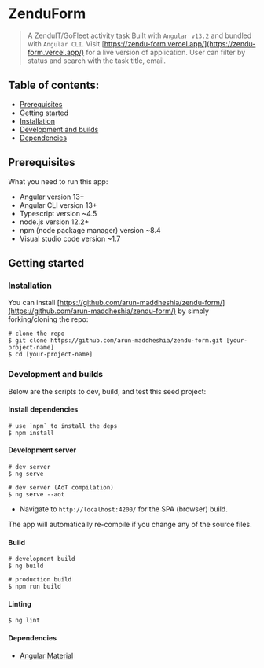 
# ZenduForm

> A ZenduIT/GoFleet activity task Built with `Angular v13.2` and bundled with `Angular CLI`. Visit [https://zendu-form.vercel.app/](https://zendu-form.vercel.app/) for a live version of application. User can filter by status and search with the task title, email.

## Table of contents:

- [Prerequisites](#prerequisites)
- [Getting started](#getting-started)
- [Installation](#installation)
- [Development and builds](#development-builds)
- [Dependencies](#dependencies)


## <a name="prerequisites"></a> Prerequisites
What you need to run this app:

- Angular version 13+
- Angular CLI version 13+
- Typescript version ~4.5
- node.js version 12.2+
- npm (node package manager) version ~8.4
- Visual studio code version ~1.7

## <a name="getting-started"> Getting started

### <a name="installation"> Installation

You can install [https://github.com/arun-maddheshia/zendu-form/](https://github.com/arun-maddheshia/zendu-form/) by simply forking/cloning the repo:

```
# clone the repo
$ git clone https://github.com/arun-maddheshia/zendu-form.git [your-project-name]
$ cd [your-project-name]
```

### <a name="development-builds"> Development and builds

Below are the scripts to dev, build, and test this seed project:

#### Install dependencies

```console
# use `npm` to install the deps
$ npm install
```

#### Development server

```
# dev server
$ ng serve

# dev server (AoT compilation)
$ ng serve --aot

```

- Navigate to `http://localhost:4200/` for the SPA (browser) build.

The app will automatically re-compile if you change any of the source files.

#### Build

```
# development build
$ ng build

# production build
$ npm run build

```

#### Linting

```
$ ng lint
```

#### <a name="dependencies"> Dependencies
- [Angular Material](https://material.angular.io/)
